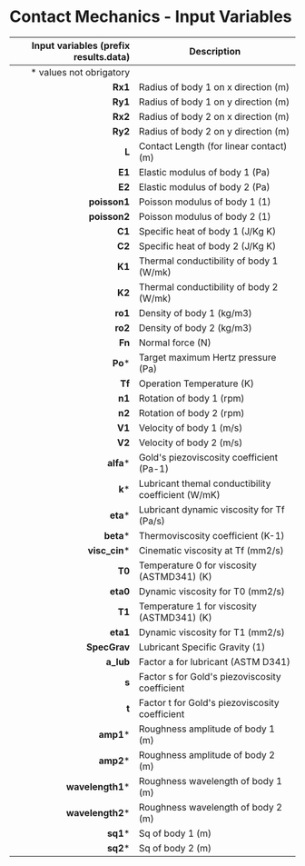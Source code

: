 # Contact Mechanics - Input Variables

Input variables (prefix results.data)| Description
--------: | ---
| * values not obrigatory|
| **Rx1**|  Radius of body 1 on x direction (m)|
| **Ry1**|  Radius of body 1 on y direction (m)|
| **Rx2**|  Radius of body 2 on x direction (m)|
| **Ry2**|  Radius of body 2 on y direction (m)|
| **L**|  Contact Length (for linear contact) (m)|
| **E1**|  Elastic modulus of body 1 (Pa)|
| **E2**|  Elastic modulus of body 2 (Pa)|
| **poisson1**|  Poisson modulus of body 1 (1)|
| **poisson2**|  Poisson modulus of body 2 (1)|
| **C1**|  Specific heat of body 1 (J/Kg K)|
| **C2**|  Specific heat of body 2 (J/Kg K)|
| **K1**|  Thermal conductibility of body 1 (W/mk)|
| **K2**|  Thermal conductibility of body 2 (W/mk)|
| **ro1**|  Density of body 1 (kg/m3)|
| **ro2**|  Density of body 2 (kg/m3)|
| **Fn**|  Normal force (N)|
| **Po***| Target maximum Hertz pressure (Pa)|
| **Tf**|  Operation Temperature (K)|
| **n1**|  Rotation of body 1 (rpm)|
| **n2**|  Rotation of body 2 (rpm)|
| **V1**| Velocity of body 1 (m/s)|
| **V2**| Velocity of body 2 (m/s)|
| **alfa***| Gold's piezoviscosity coefficient (Pa-1)
| **k***| Lubricant themal conductibility coefficient (W/mK)
| **eta***| Lubricant dynamic viscosity for Tf (Pa/s)
| **beta***| Thermoviscosity coefficient (K-1)
| **visc_cin***| Cinematic viscosity at Tf (mm2/s)
| **T0**|  Temperature 0 for viscosity (ASTMD341) (K)|
| **eta0**|  Dynamic viscosity for T0 (mm2/s)|
| **T1**|  Temperature 1 for viscosity (ASTMD341) (K)|
| **eta1**|  Dynamic viscosity for T1 (mm2/s)|
| **SpecGrav**|  Lubricant Specific Gravity (1)|
| **a_lub**|  Factor a for lubricant (ASTM D341)|
| **s**|  Factor s for Gold's piezoviscosity coefficient|
| **t**|  Factor t for Gold's piezoviscosity coefficient|
| **amp1***|  Roughness amplitude of body 1 (m)|
| **amp2***|  Roughness amplitude of body 2 (m)|
| **wavelength1***|  Roughness wavelength of body 1 (m)|
| **wavelength2***|  Roughness wavelength of body 2 (m)|
| **sq1***|  Sq of body 1 (m)|
| **sq2***|  Sq of body 2 (m)|

